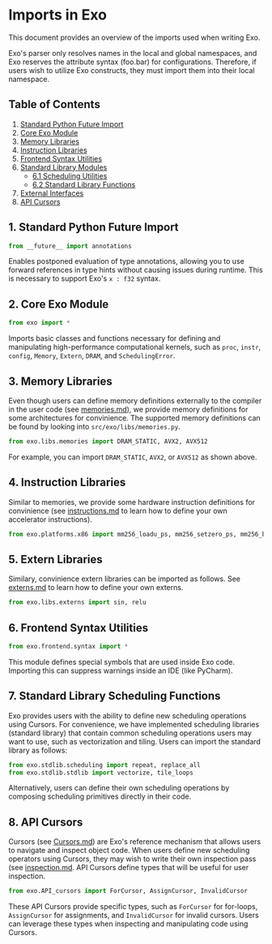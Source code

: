 # Imports in Exo

This document provides an overview of the imports used when writing Exo.

Exo's parser only resolves names in the local and global namespaces, and Exo reserves the attribute syntax (foo.bar) for configurations.
Therefore, if users wish to utilize Exo constructs, they must import them into their local namespace.

## Table of Contents

1. [Standard Python Future Import](#1-standard-python-future-import)
2. [Core Exo Module](#2-core-exo-module)
3. [Memory Libraries](#3-memory-libraries)
4. [Instruction Libraries](#4-instruction-libraries)
5. [Frontend Syntax Utilities](#5-frontend-syntax-utilities)
6. [Standard Library Modules](#6-standard-library-modules)
   - [6.1 Scheduling Utilities](#61-scheduling-utilities)
   - [6.2 Standard Library Functions](#62-standard-library-functions)
7. [External Interfaces](#7-external-interfaces)
8. [API Cursors](#8-api-cursors)


## 1. Standard Python Future Import

```python
from __future__ import annotations
```

Enables postponed evaluation of type annotations, allowing you to use forward references in type hints without causing issues during runtime. This is necessary to support Exo's `x : f32` syntax.


## 2. Core Exo Module

```python
from exo import *
```

Imports basic classes and functions necessary for defining and manipulating high-performance computational kernels, such as `proc`, `instr`, `config`, `Memory`, `Extern`, `DRAM`, and `SchedulingError`.


## 3. Memory Libraries

Even though users can define memory definitions externally to the compiler in the user code (see [memories.md](./memories.md)), we provide memory definitions for some architectures for convinience.
The supported memory definitions can be found by looking into `src/exo/libs/memories.py`.

```python
from exo.libs.memories import DRAM_STATIC, AVX2, AVX512
```

For example, you can import `DRAM_STATIC`, `AVX2`, or `AVX512` as shown above.


## 4. Instruction Libraries

Similar to memories, we provide some hardware instruction definitions for convinience (see [instructions.md](./instructions.md) to learn how to define your own accelerator instructions).

```python
from exo.platforms.x86 import mm256_loadu_ps, mm256_setzero_ps, mm256_broadcast_ss
```

## 5. Extern Libraries

Similary, convinience extern libraries can be imported as follows. See [externs.md](./externs.md) to learn how to define your own externs.

```python
from exo.libs.externs import sin, relu
```


## 6. Frontend Syntax Utilities

```python
from exo.frontend.syntax import *
```

This module defines special symbols that are used inside Exo code.
Importing this can suppress warnings inside an IDE (like PyCharm).


## 7. Standard Library Scheduling Functions

Exo provides users with the ability to define new scheduling operations using Cursors. For convenience, we have implemented scheduling libraries (standard library) that contain common scheduling operations users may want to use, such as vectorization and tiling. Users can import the standard library as follows:

```python
from exo.stdlib.scheduling import repeat, replace_all
from exo.stdlib.stdlib import vectorize, tile_loops
```

Alternatively, users can define their own scheduling operations by composing scheduling primitives directly in their code.

## 8. API Cursors

Cursors (see [Cursors.md](./Cursors.md)) are Exo's reference mechanism that allows users to navigate and inspect object code. When users define new scheduling operators using Cursors, they may wish to write their own inspection pass (see [inspection.md](./inspection.md). API Cursors define types that will be useful for user inspection.

```python
from exo.API_cursors import ForCursor, AssignCursor, InvalidCursor
```

These API Cursors provide specific types, such as `ForCursor` for for-loops, `AssignCursor` for assignments, and `InvalidCursor` for invalid cursors. Users can leverage these types when inspecting and manipulating code using Cursors.

